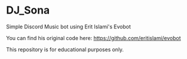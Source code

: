 # DJ_Sona
Simple Discord Music bot using Erit Islami's Evobot

You can find his original code here:
https://github.com/eritislami/evobot

This repository is for educational purposes only.

